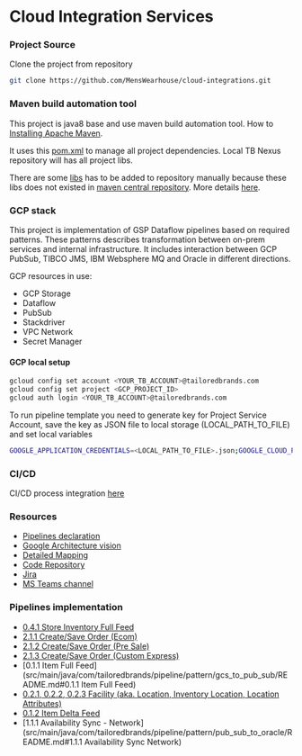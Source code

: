 # Cloud Integration Services

### Project Source
Clone the project from repository
```bash
git clone https://github.com/MensWearhouse/cloud-integrations.git
```

### Maven build automation tool
This project is java8 base and use maven build automation tool. 
How to [Installing Apache Maven](http://maven.apache.org/install.html).

It uses this [pom.xml](./pom.xml) to manage all project dependencies.
Local TB Nexus repository will has all project libs.

There are some [libs](lib) has to be added to repository manually because these libs does not existed in [maven central repository](https://mvnrepository.com/).
More details [here](lib/readme.md).

### GCP stack 
This project is implementation of GSP Dataflow pipelines based on required patterns.
These patterns describes transformation between on-prem services and internal infrastructure.
It includes interaction between GCP PubSub, TIBCO JMS, IBM Websphere MQ and Oracle in different directions.

GCP resources in use: 
- GCP Storage
- Dataflow
- PubSub
- Stackdriver
- VPC Network
- Secret Manager

#### GCP local setup
```bash
gcloud config set account <YOUR_TB_ACCOUNT>@tailoredbrands.com
gcloud config set project <GCP_PROJECT_ID>
gcloud auth login <YOUR_TB_ACCOUNT>@tailoredbrands.com
```
To run pipeline template you need to generate key for Project Service Account, 
save the key as JSON file to local storage (LOCAL_PATH_TO_FILE) and set local variables
```bash
GOOGLE_APPLICATION_CREDENTIALS=<LOCAL_PATH_TO_FILE>.json;GOOGLE_CLOUD_PROJECT=<GCP_PROJECT_ID>
```

### CI/CD
CI/CD process integration [here](https://github.com/MensWearhouse/cloud-integrations/blob/poc/README.md)

### Resources
- [Pipelines declaration](https://teams.microsoft.com/l/file/EB58894D-91E6-404B-BE75-B865408B66C0?tenantId=aac81192-f6f6-4e8a-9f5e-a663e2d41612&fileType=xlsx&objectUrl=https%3A%2F%2Ftmw365.sharepoint.com%2Fsites%2Faoprodsupport%2FShared%20Documents%2FGeneral%2F2-%20Discovery-Rqmnts-Design%2FActiveOmni%20Interface%20List.xlsx&baseUrl=https%3A%2F%2Ftmw365.sharepoint.com%2Fsites%2Faoprodsupport&serviceName=teams&threadId=19:b867c41cdeea47a09b362bcd92ad10b7@thread.skype&groupId=cf737fbc-a891-4e85-a5d3-001074ff5b75)
- [Google Architecture vision](https://teams.microsoft.com/l/file/0876B682-2675-4388-B590-8245A517CDB4?tenantId=aac81192-f6f6-4e8a-9f5e-a663e2d41612&fileType=docx&objectUrl=https%3A%2F%2Ftmw365.sharepoint.com%2Fsites%2Faoprodsupport%2FShared%20Documents%2FGeneral%2FGoogle%20PSO%2FTailored%20Brands%20Integration_TDD_Final.docx&baseUrl=https%3A%2F%2Ftmw365.sharepoint.com%2Fsites%2Faoprodsupport&serviceName=teams&threadId=19:b867c41cdeea47a09b362bcd92ad10b7@thread.skype&groupId=cf737fbc-a891-4e85-a5d3-001074ff5b75)
- [Detailed Mapping](https://wiki.tailoredbrands.com/pages/viewpage.action?spaceKey=JBOM&title=Detailed+Mapping)
- [Code Repository](https://github.com/MensWearhouse/cloud-integrations)
- [Jira](https://jira.tailoredbrands.com/projects/CIS/summary)
- [MS Teams channel](https://teams.microsoft.com/l/channel/19%3ab867c41cdeea47a09b362bcd92ad10b7%40thread.skype/General?groupId=cf737fbc-a891-4e85-a5d3-001074ff5b75&tenantId=aac81192-f6f6-4e8a-9f5e-a663e2d41612)

### Pipelines implementation

- [0.4.1 Store Inventory Full Feed]()
- [2.1.1 Create/Save Order (Ecom)](src/main/java/com/tailoredbrands/pipeline/pattern/jms_to_pub_sub/README.md)
- [2.1.2 Create/Save Order (Pre Sale)](src/main/java/com/tailoredbrands/pipeline/pattern/jms_to_pub_sub/README.md)
- [2.1.3 Create/Save Order (Custom Express)](src/main/java/com/tailoredbrands/pipeline/pattern/jms_to_pub_sub/README.md) 
- [0.1.1 Item Full Feed](src/main/java/com/tailoredbrands/pipeline/pattern/gcs_to_pub_sub/README.md#0.1.1 Item Full Feed)
- [0.2.1, 0.2.2, 0.2.3 Facility (aka. Location, Inventory Location, Location Attributes)]()
- [0.1.2 Item Delta Feed](src/main/java/com/tailoredbrands/pipeline/pattern/jms_to_pub_sub/README.md)
- [1.1.1 Availability Sync - Network](src/main/java/com/tailoredbrands/pipeline/pattern/pub_sub_to_oracle/README.md#1.1.1 Availability Sync Network)



